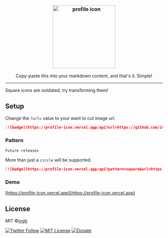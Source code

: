 <div align="center">
  <h3>
    <img width="200" alt="profile icon" src="https://profile-icon.vercel.app/api?url=https://github.com/ivgtr.png">
  </h3>
  <p align="center">Copy-paste this into your markdown content, and that's it. Simple!</p>
</div>

---

Square icons are outdated, try transforming them!

## Setup

Change the `?url=` value to your want to cut image url.

```md
[![badge](https://profile-icon.vercel.app/api?url=https://github.com/ivgtr.png)](https://profile-icon.vercel.app/api?url=https://github.com/ivgtr.png)
```

### Pattern

`Future releases`

More than just a `circle` will be supported.

```md
[![badge](https://profile-icon.vercel.app/api?pattern=square&url=https://github.com/ivgtr.png)](https://profile-icon.vercel.app/api?pattern=square&url=https://github.com/ivgtr.png)
```

### Demo

[https://profile-icon.vercel.app](https://profile-icon.vercel.app)

## License

MIT ©[ivgtr](https://github.com/ivgtr)

[![Twitter Follow](https://img.shields.io/twitter/follow/ivgtr?style=social)](https://twitter.com/ivgtr) [![MIT License](http://img.shields.io/badge/license-MIT-blue.svg?style=flat)](LICENSE) [![Donate](https://img.shields.io/badge/%EF%BC%84-support-green.svg?style=flat-square)](https://www.buymeacoffee.com/ivgtr)
